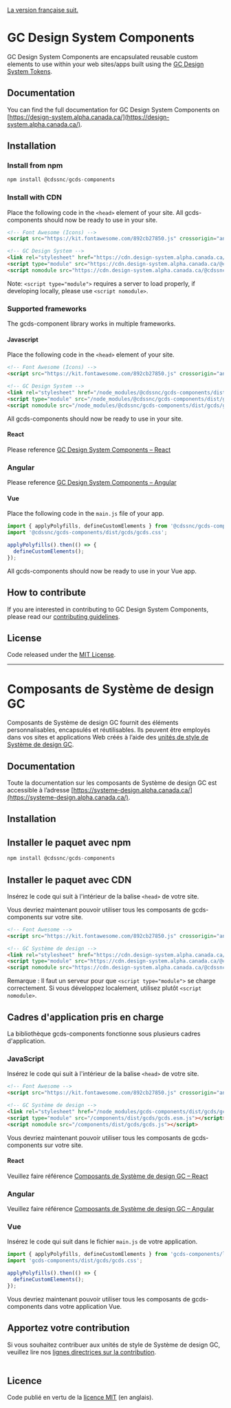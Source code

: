 [La version française suit.](#composants-de-système-de-design-gc)

# GC Design System Components

GC Design System Components are encapsulated reusable custom elements to use within your web sites/apps built using the [GC Design System Tokens](https://github.com/cds-snc/gcds-tokens).

## Documentation

You can find the full documentation for GC Design System Components on [https://design-system.alpha.canada.ca/](https://design-system.alpha.canada.ca/).

## Installation

### Install from npm

``` js
npm install @cdssnc/gcds-components
```

### Install with CDN

Place the following code in the `<head>` element of your site.
All gcds-components should now be ready to use in your site.

``` html
<!-- Font Awesome (Icons) -->
<script src="https://kit.fontawesome.com/892cb27850.js" crossorigin="anonymous"></script>

<!-- GC Design System -->
<link rel="stylesheet" href="https://cdn.design-system.alpha.canada.ca/@cdssnc/gcds-components@latest/dist/gcds/gcds.css">
<script type="module" src="https://cdn.design-system.alpha.canada.ca/@cdssnc/gcds-components@latest/dist/gcds/gcds.esm.js"></script>
<script nomodule src="https://cdn.design-system.alpha.canada.ca/@cdssnc/gcds-components@latest/dist/gcds/gcds.js"></script>
```

Note: `<script type="module">` requires a server to load properly, if developing locally, please use `<script nomodule>`.

### Supported frameworks

The gcds-component library works in multiple frameworks.

#### Javascript

Place the following code in the `<head>` element of your site.

``` html
<!-- Font Awesome (Icons) -->
<script src="https://kit.fontawesome.com/892cb27850.js" crossorigin="anonymous"></script>

<!-- GC Design System -->
<link rel="stylesheet" href="/node_modules/@cdssnc/gcds-components/dist/gcds/gcds.css">
<script type="module" src="/node_modules/@cdssnc/gcds-components/dist/gcds/gcds.esm.js"></script>
<script nomodule src="/node_modules/@cdssnc/gcds-components/dist/gcds/gcds.js"></script>
```

All gcds-components should now be ready to use in your site.

#### React

Please reference [GC Design System Components – React](../react/README.md)

### Angular

Please reference [GC Design System Components – Angular](../angular/README.md)

#### Vue

Place the following code in the `main.js` file of your app.

``` js
import { applyPolyfills, defineCustomElements } from '@cdssnc/gcds-components/loader';
import '@cdssnc/gcds-components/dist/gcds/gcds.css';

applyPolyfills().then(() => {
  defineCustomElements();
});
```

All gcds-components should now be ready to use in your Vue app.

## How to contribute

If you are interested in contributing to GC Design System Components, please read our [contributing guidelines](https://github.com/cds-snc/gcds-components/blob/main/CONTRIBUTING.md).

## License

Code released under the [MIT License](https://github.com/cds-snc/gcds-components/blob/main/LICENSE).

--------

# Composants de Système de design GC

Composants de Système de design GC fournit des éléments personnalisables, encapsulés et réutilisables. Ils peuvent être employés dans vos sites et applications Web créés à l’aide des [unités de style de Système de design GC](https://github.com/cds-snc/gcds-tokens).

## Documentation

Toute la documentation sur les composants de Système de design GC est accessible à l’adresse [https://systeme-design.alpha.canada.ca/](https://systeme-design.alpha.canada.ca/).

## Installation

## Installer le paquet avec npm

``` js
npm install @cdssnc/gcds-components
```

## Installer le paquet avec CDN

Insérez le code qui suit à l'intérieur de la balise `<head>` de votre site.

Vous devriez maintenant pouvoir utiliser tous les composants de gcds-components sur votre site.

``` html
<!-- Font Awesome -->
<script src="https://kit.fontawesome.com/892cb27850.js" crossorigin="anonymous"></script>

<!-- GC Système de design -->
<link rel="stylesheet" href="https://cdn.design-system.alpha.canada.ca/@cdssnc/gcds-components@latest/dist/gcds/gcds.css">
<script type="module" src="https://cdn.design-system.alpha.canada.ca/@cdssnc/gcds-components@latest/dist/gcds/gcds.esm.js"></script>
<script nomodule src="https://cdn.design-system.alpha.canada.ca/@cdssnc/gcds-components@latest/dist/gcds/gcds.js"></script>
```

Remarque : Il faut un serveur pour que `<script type="module">` se charge correctement. Si vous développez localement, utilisez plutôt `<script nomodule>`.

## Cadres d'application pris en charge

La bibliothèque gcds-components fonctionne sous plusieurs cadres d'application.

### JavaScript

Insérez le code qui suit à l'intérieur de la balise `<head>` de votre site.

``` html
<!-- Font Awesome -->
<script src="https://kit.fontawesome.com/892cb27850.js" crossorigin="anonymous"></script>

<!-- GC Système de design -->
<link rel="stylesheet" href="/node_modules/gcds-components/dist/gcds/gcds.css">
<script type="module" src="/components/dist/gcds/gcds.esm.js"></script>
<script nomodule src="/components/dist/gcds/gcds.js"></script>
```

Vous devriez maintenant pouvoir utiliser tous les composants de gcds-components sur votre site.

#### React

Veuillez faire référence [Composants de Système de design GC – React](../react/README.md)

### Angular

Veuillez faire référence [Composants de Système de design GC – Angular](../angular/README.md)

### Vue

Insérez le code qui suit dans le fichier `main.js` de votre application.

``` js
import { applyPolyfills, defineCustomElements } from 'gcds-components/loader';
import 'gcds-components/dist/gcds/gcds.css';

applyPolyfills().then(() => {
  defineCustomElements();
});
```

Vous devriez maintenant pouvoir utiliser tous les composants de gcds-components dans votre application Vue.

## Apportez votre contribution

Si vous souhaitez contribuer aux unités de style de Système de design GC, veuillez lire nos [lignes directrices sur la contribution](https://github.com/cds-snc/gcds-components/blob/main/CONTRIBUTING.md).
<br/>
<br/>

## Licence

Code publié en vertu de la [licence MIT](https://github.com/cds-snc/gcds-components/blob/main/LICENSE) (en anglais).
